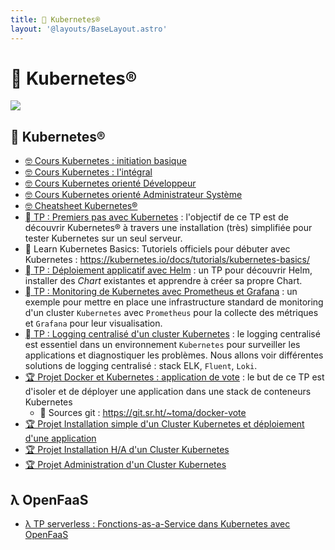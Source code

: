 ```yaml
---
title: 󱃾 Kubernetes® 
layout: '@layouts/BaseLayout.astro'
---
```


# 󱃾 Kubernetes® 

![](@assets/undraw/undraw_container-ship_t6yx.svg)

## 󱃾 Kubernetes® 

- [🤓 Cours Kubernetes : initiation basique](/k8s/cours-mini)
- [🤓 Cours Kubernetes : l'intégral](/k8s/cours)
- [🤓 Cours Kubernetes orienté Développeur](/k8s/cours-dev)
- [🤓 Cours Kubernetes orienté Administrateur Système](/k8s/cours-admin)
- [🤓 Cheatsheet Kubernetes®](/k8s/cheatsheet)
- [󱃾  TP : Premiers pas avec Kubernetes](/k8s/tp) : l'objectif de ce TP est de découvrir Kubernetes® à travers une installation (très) simplifiée pour tester Kubernetes sur un seul serveur.
- 󱃾  Learn Kubernetes Basics: Tutoriels officiels pour débuter avec Kubernetes : <https://kubernetes.io/docs/tutorials/kubernetes-basics/>
- [󱃾  TP : Déploiement applicatif avec Helm](/k8s/tp-helm) : un TP pour découvrir Helm, installer des _Chart_ existantes et apprendre à créer sa propre Chart.
- [󱃾  TP : Monitoring de Kubernetes avec Prometheus et Grafana](/k8s/tp-prometheus-grafana) : un exemple pour mettre en place une infrastructure standard de monitoring d'un cluster `Kubernetes` avec `Prometheus` pour la collecte des métriques et `Grafana` pour leur visualisation.
- [󱃾  TP : Logging centralisé d'un cluster Kubernetes](/k8s/tp-elk) : le logging centralisé est essentiel dans un environnement `Kubernetes` pour surveiller les applications et diagnostiquer les problèmes. Nous allons voir différentes solutions de logging centralisé : stack ELK, `Fluent`, `Loki`.
- [🏆 Projet Docker et Kubernetes : application de vote](/k8s/projet-vote) : le but de ce TP est d'isoler et de déployer une application dans une stack de conteneurs Kubernetes
  -  Sources git : <https://git.sr.ht/~toma/docker-vote>
- [🏆 Projet Installation simple d'un Cluster Kubernetes et déploiement d'une application](/k8s/projet-install)
- [🏆 Projet Installation H/A d'un Cluster Kubernetes](/k8s/projet-install-ha)
- [🏆 Projet Administration d'un Cluster Kubernetes](/k8s/tp-administration)

## λ OpenFaaS

- [λ TP serverless : Fonctions-as-a-Service dans Kubernetes avec OpenFaaS](/k8s/openfaas-tp)

